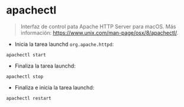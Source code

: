 # apachectl

> Interfaz de control pata Apache HTTP Server para macOS.
> Más información: <https://www.unix.com/man-page/osx/8/apachectl/>.
> 
- Inicia la tarea launchd `org.apache.httpd`:

`apachectl start`

- Finaliza la tarea launchd:

`apachectl stop`

- Finaliza e inicia la tarea launchd:

`apachectl restart`
